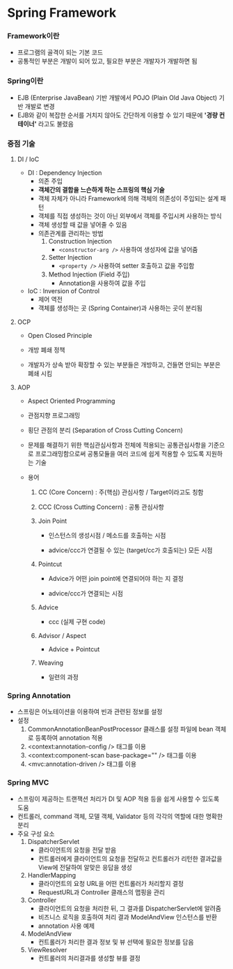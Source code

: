 # Spring Framework

### Framework이란

- 프로그램의 골격이 되는 기본 코드
- 공통적인 부분은 개발이 되어 있고, 필요한 부분은 개발자가 개발하면 됨

### Spring이란

- EJB (Enterprise JavaBean) 기반 개발에서 POJO (Plain Old Java Object) 기반 개발로 변경
- EJB와 같이 복잡한 순서를 거치지 않아도 간단하게 이용할 수 있기 때문에 **'경량 컨테이너'** 라고도 불렸음

### 중점 기술

1. DI / IoC

   - DI : Dependency Injection
     - 의존 주입
     - **객체간의 결합을 느슨하게 하는 스프링의 핵심 기술**
     - 객체 자체가 아니라 Framework에 의해 객체의 의존성이 주입되는 설계 패턴
     - 객체를 직접 생성하는 것이 아닌 외부에서 객체를 주입시켜 사용하는 방식
     - 객체 생성할 때 값을 넣어줄 수 있음
     - 의존관계를 관리하는 방법
       1. Construction Injection
          - `<constructor-arg />` 사용하여 생성자에 값을 넣어줌
       2. Setter Injection
          - `<property />` 사용하여 setter 호출하고 값을 주입함
       3. Method Injection (Field 주입)
          - Annotation을 사용하여 값을 주입
   - IoC : Inversion of Control
     - 제어 역전
     - 객체를 생성하는 곳 (Spring Container)과 사용하는 곳이 분리됨

2. OCP

   - Open Closed Principle

   - 개방 폐쇄 정책
   - 개발자가 상속 받아 확장할 수 있는 부분들은 개방하고, 건들면 안되는 부분은 폐쇄 시킴

3. AOP

   - Aspect Oriented Programming

   - 관점지향 프로그래밍

   - 횡단 관점의 분리 (Separation of Cross Cutting Concern)

   - 문제를 해결하기 위한 핵심관심사항과 전체에 적용되는 공통관심사항을 기준으로 프로그래밍함으로써 공통모듈을 여러 코드에 쉽게 적용할 수 있도록 지원하는 기술

   - 용어

     1. CC (Core Concern) : 주(핵심) 관심사항 / Target이라고도 칭함

     2. CCC (Cross Cutting Concern) : 공통 관심사항

     3. Join Point

        - 인스턴스의 생성시점 / 메소드를 호출하는 시점

        - advice/ccc가 연결될 수 있는 (target/cc가 호출되는) 모든 시점

     4. Pointcut

        - Advice가 어떤 join point에 연결되어야 하는 지 결정

        - advice/ccc가 연결되는 시점

     5. Advice
        - ccc (실제 구현 code)

     6. Advisor / Aspect
        - Advice + Pointcut

     7. Weaving
        - 일련의 과정

### Spring Annotation

- 스프링은 어노테이션을 이용하여 빈과 관련된 정보를 설정
- 설정
  1. CommonAnnotationBeanPostProcessor 클래스를 설정 파일에 bean 객체로 등록하여 annotation 적용
  2. <context:annotation-config /> 태그를 이용
  3. <context:component-scan base-package="" /> 태그를 이용
  4. <mvc:annotation-driven /> 태그를 이용

### Spring MVC

- 스프링이 제공하는 트랜잭션 처리가 DI 및 AOP 적용 등을 쉽게 사용할 수 있도록 도움
- 컨트롤러, command 객체, 모델 객체, Validator 등의 각각의 역할에 대한 명확한 분리
- 주요 구성 요소
  1. DispatcherServlet
     - 클라이언트의 요청을 전달 받음
     - 컨트롤러에게 클라이언트의 요청을 전달하고 컨트롤러가 리턴한 결과값을 View에 전달하여 알맞은 응답을 생성
  2. HandlerMapping
     - 클라이언트의 요청 URL을 어떤 컨트롤러가 처리할지 결정
     - RequestURL과 Controller 클래스의 맵핑을 관리
  3. Controller
     - 클라이언트의 요청을 처리한 뒤, 그 결과를 DispatcherServlet에 알려줌
     - 비즈니스 로직을 호출하여 처리 결과 ModelAndView 인스턴스를 반환
     - annotation 사용 예제
  4. ModelAndView
     - 컨트롤러가 처리한 결과 정보 및 뷰 선택에 필요한 정보를 담음
  5. ViewResolver
     - 컨트롤러의 처리결과를 생성할 뷰를 결정

